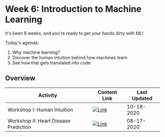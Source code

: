 # Week 6: Introduction to Machine Learning

It's been 6 weeks, and you're ready to get your hands dirty with ML!

Today's agenda:

1. Why machine learning?
2. Discover the human intuition behind how machines learn
3. See how that gets translated into code

## Overview
| **Activity**                   | Content Link    | Last Updated |
| ---------------                | --------------- | ----------   |
| Workshop I: Human Intuition               | [![Link](../tools/buttons/open-markdown.svg)](workshop/intro-ml.md) | 10-18-2020 | 
| Workshop II: Heart Disease Prediction     | [![Link](../tools/buttons/open-markdown.svg)](workshop/README.md) | 08-17-2020 | 

